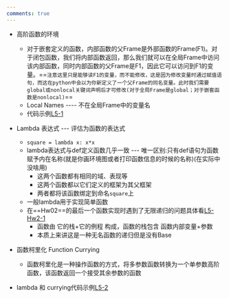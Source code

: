 ```yaml
---
comments: true
---
```


- 高阶函数的环境
	- 对于嵌套定义的函数，内部函数的父Frame是外部函数的Frame(F1)。对于闭包函数，我们将内部函数返回，那么我们就可以在全局Frame中访问该内部函数，同时内部函数的父Frame是F1，因此它可以访问到F1的变量。==`注意这里只是能够读F1的变量，而不能修改，这是因为修改变量时通过赋值语句，而这在python中会以为你新定义了一个父Frame的同名变量。此时我们需要global或nonlocal关键词声明后才可修改(对于全局Frame是global；对于嵌套函数是nonlocal)`==
	- Local Names ---- 不在全局Frame中的变量名
	- 代码示例[L5-1](L5-1.md)


- Lambda 表达式 --- 评估为函数的表达式
	- `square = lambda x: x*x`
	- lambda表达式与def定义函数几乎一致 --- 唯一区别:只有def语句为函数赋予内在名称(就是你画环境图或者打印函数信息的时候的名称)(在实际中没啥用)
		- 这两个函数都有相同的域、表现等
		- 这两个函数都以它们定义的框架为其父框架
		- 两者都将该函数绑定到命名`square`上
	- 一般lambda用于实现简单函数
	- 在==Hw02==的最后一个函数实现时遇到了无限递归的问题具体看[L5-Hw2-1](L5-Hw2-1.md)
		- 函数由 它的栈+它的例程 构成，函数的栈包含 函数内部变量+参数
		- 本质上来讲这是一种无名函数的递归但是没有Base
	

- 函数柯里化 Function Currying
	- 函数柯里化是一种操作函数的方式，将多参数函数转换为一个单参数高阶函数，该函数返回一个接受其余参数的函数

- lambda 和 currying代码示例[L5-2](L5-2.md)